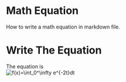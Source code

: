 # Math Equation
How to write a math equation in markdown file. 
# Write The Equation
The equation is<br>![f(x)=\int_0^\infty e^{-2t}dt](https://i.upmath.me/svg/f(x)%3D%5Cint_0%5E%5Cinfty%20e%5E%7B-2t%7Ddt)
